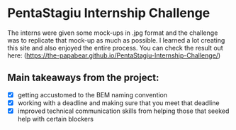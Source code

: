 # PentaStagiu Internship Challenge

The interns were given some mock-ups in .jpg format and the challenge was to replicate that mock-up as much as possible.
I learned a lot creating this site and also enjoyed the entire process.
You can check the result out here: (https://the-papabear.github.io/PentaStagiu-Internship-Challenge/) 

## Main takeaways from the project: 
  - [x] getting accustomed to the BEM naming convention
  - [x] working with a deadline and making sure that you meet that deadline
  - [x] improved technical communication skills from helping those that seeked help with certain blockers

